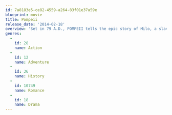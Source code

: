 ```yaml
---
id: 7a8183e5-ce82-4559-a264-83f01e37a59e
blueprint: movie
title: Pompeii
release_date: '2014-02-18'
overview: 'Set in 79 A.D., POMPEII tells the epic story of Milo, a slave turned invincible gladiator who finds himself in a race against time to save his true love Cassia, the beautiful daughter of a wealthy merchant who has been unwillingly betrothed to a corrupt Roman Senator. As Mount Vesuvius erupts in a torrent of blazing lava, Milo must fight his way out of the arena in order to save his beloved as the once magnificent Pompeii crumbles around him.'
genres:
  -
    id: 28
    name: Action
  -
    id: 12
    name: Adventure
  -
    id: 36
    name: History
  -
    id: 10749
    name: Romance
  -
    id: 18
    name: Drama
---
```

